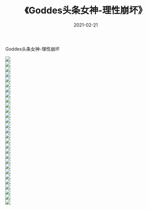 ﻿---
layout: post
title:  《Goddes头条女神-理性崩坏》
date:   2021-02-21
img: http://img.660000.xyz/Sharelink/网络美图/2021/Goddes头条女神-理性崩坏/000.jpg
categories: [美女, 清纯, 唯美]
---

Goddes头条女神-理性崩坏

  ![](http://img.660000.xyz/Sharelink/网络美图/2021/Goddes头条女神-理性崩坏/001.jpg) <br> ![](http://img.660000.xyz/Sharelink/网络美图/2021/Goddes头条女神-理性崩坏/002.jpg) <br> ![](http://img.660000.xyz/Sharelink/网络美图/2021/Goddes头条女神-理性崩坏/003.jpg) <br> ![](http://img.660000.xyz/Sharelink/网络美图/2021/Goddes头条女神-理性崩坏/004.jpg) <br> ![](http://img.660000.xyz/Sharelink/网络美图/2021/Goddes头条女神-理性崩坏/005.jpg) <br> ![](http://img.660000.xyz/Sharelink/网络美图/2021/Goddes头条女神-理性崩坏/006.jpg) <br> ![](http://img.660000.xyz/Sharelink/网络美图/2021/Goddes头条女神-理性崩坏/007.jpg) <br> ![](http://img.660000.xyz/Sharelink/网络美图/2021/Goddes头条女神-理性崩坏/008.jpg) <br> ![](http://img.660000.xyz/Sharelink/网络美图/2021/Goddes头条女神-理性崩坏/009.jpg) <br> ![](http://img.660000.xyz/Sharelink/网络美图/2021/Goddes头条女神-理性崩坏/010.jpg) <br> ![](http://img.660000.xyz/Sharelink/网络美图/2021/Goddes头条女神-理性崩坏/011.jpg) <br> ![](http://img.660000.xyz/Sharelink/网络美图/2021/Goddes头条女神-理性崩坏/012.jpg) <br> ![](http://img.660000.xyz/Sharelink/网络美图/2021/Goddes头条女神-理性崩坏/013.jpg) <br> ![](http://img.660000.xyz/Sharelink/网络美图/2021/Goddes头条女神-理性崩坏/014.jpg) <br> ![](http://img.660000.xyz/Sharelink/网络美图/2021/Goddes头条女神-理性崩坏/015.jpg) <br> ![](http://img.660000.xyz/Sharelink/网络美图/2021/Goddes头条女神-理性崩坏/016.jpg) <br> ![](http://img.660000.xyz/Sharelink/网络美图/2021/Goddes头条女神-理性崩坏/017.jpg) <br> ![](http://img.660000.xyz/Sharelink/网络美图/2021/Goddes头条女神-理性崩坏/018.jpg) <br> ![](http://img.660000.xyz/Sharelink/网络美图/2021/Goddes头条女神-理性崩坏/019.jpg) <br> ![](http://img.660000.xyz/Sharelink/网络美图/2021/Goddes头条女神-理性崩坏/020.jpg) <br> ![](http://img.660000.xyz/Sharelink/网络美图/2021/Goddes头条女神-理性崩坏/021.jpg) <br> ![](http://img.660000.xyz/Sharelink/网络美图/2021/Goddes头条女神-理性崩坏/022.jpg) <br> ![](http://img.660000.xyz/Sharelink/网络美图/2021/Goddes头条女神-理性崩坏/023.jpg) <br> ![](http://img.660000.xyz/Sharelink/网络美图/2021/Goddes头条女神-理性崩坏/024.jpg) <br> ![](http://img.660000.xyz/Sharelink/网络美图/2021/Goddes头条女神-理性崩坏/025.jpg) <br> ![](http://img.660000.xyz/Sharelink/网络美图/2021/Goddes头条女神-理性崩坏/026.jpg) <br> ![](http://img.660000.xyz/Sharelink/网络美图/2021/Goddes头条女神-理性崩坏/027.jpg) <br> ![](http://img.660000.xyz/Sharelink/网络美图/2021/Goddes头条女神-理性崩坏/028.jpg) <br> ![](http://img.660000.xyz/Sharelink/网络美图/2021/Goddes头条女神-理性崩坏/029.jpg) <br>